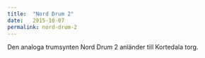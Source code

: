 ```yaml
---
title:  "Nord Drum 2"
date:   2015-10-07
permalink: nord-drum-2
---
```

Den analoga trumsynten Nord Drum 2 anländer till Kortedala torg.